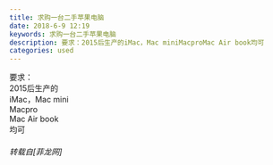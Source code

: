 ```yaml
---
title: 求购一台二手苹果电脑
date: 2018-6-9 12:19
keywords: 求购一台二手苹果电脑
description: 要求：2015后生产的iMac，Mac miniMacproMac Air book均可
categories: used
---
```

<td class="t_f" id="postmessage_1404337">

要求：<br/>
2015后生产的<br/>
iMac，Mac mini<br/>
Macpro<br/>
Mac Air book<br/>
均可</td>
###### 转载自[菲龙网]